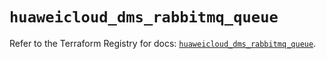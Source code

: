 # `huaweicloud_dms_rabbitmq_queue`

Refer to the Terraform Registry for docs: [`huaweicloud_dms_rabbitmq_queue`](https://registry.terraform.io/providers/huaweicloud/huaweicloud/1.71.1/docs/resources/dms_rabbitmq_queue).
